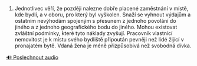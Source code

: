 
1. Jednotlivec věří, že později nalezne dobře placené zaměstnání v místě, kde bydlí, a v oboru, pro který byl vyškolen. Snaží se vyhnout výdajům a ostatním nevýhodám spojeným s přesunem z jednoho povolání do jiného a z jednoho geografického bodu do jiného. Mohou existovat zvláštní podmínky, které tyto náklady zvyšují. Pracovník vlastnící nemovitost je k místu svého bydliště připoután pevněji než lidé žijící v pronajatém bytě. Vdaná žena je méně přizpůsobivá než svobodná dívka.

[🔊 Poslechnout audio](/data/7-paragraphs/audio/chapter_108/para_003-1-Jednotlivec-v-e-pozdji-nalezne-dobe-plac.mp3)
